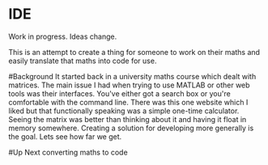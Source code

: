 # IDE
Work in progress. Ideas change.

This is an attempt to create a thing for someone to work on their maths and easily translate that maths into code for use.

#Background
It started back in a university maths course which dealt with matrices. The main issue I had when trying to use MATLAB or other web tools was their interfaces. You've either got a search box or you're comfortable with the command line. There was this one website which I liked but that functionally speaking was a simple one-time calculator. Seeing the matrix was better than thinking about it and having it float in memory somewhere. Creating a solution for developing more generally is the goal. Lets see how far we get.

#Up Next
converting maths to code
